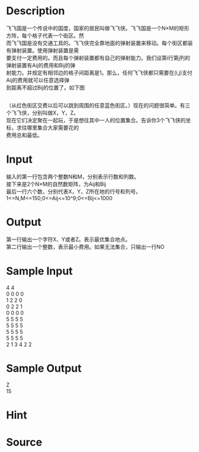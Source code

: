 
# Description

<div class="content"><div>飞飞国是一个传说中的国度，国家的居民叫做飞飞侠。飞飞国是一个N×M的矩形方阵，每个格子代表一个街区。然</div>
<div>而飞飞国是没有交通工具的。飞飞侠完全靠地面的弹射装置来移动。每个街区都装有弹射装置。使用弹射装置是需</div>
<div>要支付一定费用的。而且每个弹射装置都有自己的弹射能力。我们设第i行第j列的弹射装置有Aij的费用和Bij的弹</div>
<div>射能力。并规定有相邻边的格子间距离是1。那么，任何飞飞侠都只需要在(i,j)支付Aij的费用就可以任意选择弹</div>
<div>到距离不超过Bij的位置了。如下图</div>
<p><img border="0" src="/source/bzoj/2143/img/aHR0cHM6Ly9seWRzeS5jb20vSnVkZ2VPbmxpbmUvaW1hZ2VzLzIxNDMuanBn.jpg" alt=""/></p>
<div>（从红色街区交费以后可以跳到周围的任意蓝色街区。）现在的问题很简单。有三个飞飞侠，分别叫做X，Y，Z。</div>
<div>现在它们决定聚在一起玩，于是想往其中一人的位置集合。告诉你3个飞飞侠的坐标，求往哪里集合大家需要花的</div>
<div>费用总和最低。</div></div>

# Input

<div class="content"><div>
<div>输入的第一行包含两个整数N和M，分别表示行数和列数。</div>
<div>接下来是2个N×M的自然数矩阵，为Aij和Bij</div>
<div>最后一行六个数，分别代表X，Y，Z所在地的行号和列号。</div>
<div>1&lt;=N,M&lt;=150;0&lt;=Aij&lt;=10^9;0&lt;=Bij&lt;=1000</div>
</div></div>

# Output

<div class="content"><div>第一行输出一个字符X、Y或者Z。表示最优集合地点。</div>
<div>第二行输出一个整数，表示最小费用。如果无法集合，只输出一行NO</div></div>

# Sample Input

<div class="content"><span class="sampledata">4 4<br/>
0 0 0 0<br/>
1 2 2 0<br/>
0 2 2 1<br/>
0 0 0 0<br/>
5 5 5 5<br/>
5 5 5 5<br/>
5 5 5 5<br/>
5 5 5 5<br/>
2 1 3 4 2 2<br/>
</span></div>

# Sample Output

<div class="content"><span class="sampledata">Z<br/>
15</span></div>

# Hint

<div class="content"><p></p></div>

# Source

<div class="content"><p><a href="problemset.php?search="></a></p></div>

